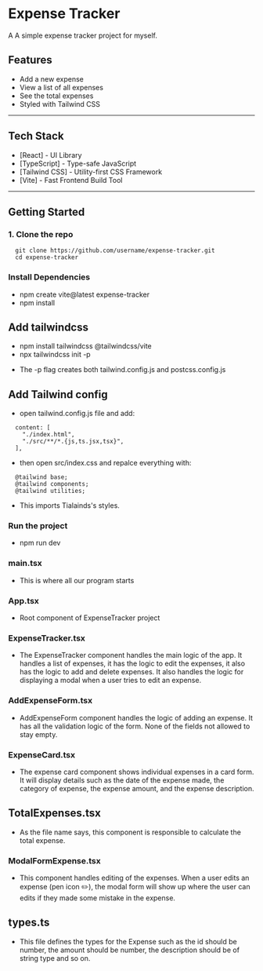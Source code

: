 # Expense Tracker

A A simple expense tracker project for myself.

## Features

- Add a new expense
- View a list of all expenses
- See the total expenses
- Styled with Tailwind CSS

---

## Tech Stack

- [React] - UI Library
- [TypeScript] - Type-safe JavaScript
- [Tailwind CSS] - Utility-first CSS Framework
- [Vite] - Fast Frontend Build Tool

---

## Getting Started

### 1. Clone the repo

```
  git clone https://github.com/username/expense-tracker.git
  cd expense-tracker
```

### Install Dependencies

- npm create vite@latest expense-tracker
- npm install

## Add tailwindcss

- npm install tailwindcss @tailwindcss/vite
- npx tailwindcss init -p

* The -p flag creates both tailwind.config.js and postcss.config.js

## Add Tailwind config

- open tailwind.config.js file and add:

```
  content: [
    "./index.html",
    "./src/**/*.{js,ts.jsx,tsx}",
  ],
```

- then open src/index.css and repalce everything with:

```
  @tailwind base;
  @tailwind components;
  @tailwind utilities;
```

- This imports Tialainds's styles.

### Run the project

- npm run dev

### main.tsx

- This is where all our program starts

### App.tsx

- Root component of ExpenseTracker project

### ExpenseTracker.tsx

- The ExpenseTracker component handles the main logic of the app. It handles a list of expenses, it has the logic to edit the expenses, it also has the logic to add and delete expenses. It also handles the logic for displaying a modal when a user tries to edit an expense.

### AddExpenseForm.tsx

- AddExpenseForm component handles the logic of adding an expense. It has all the validation logic of the form. None of the fields not allowed to stay empty. 

### ExpenseCard.tsx

- The expense card component shows individual expenses in a card form. It will display details such as the date of the expense made, the category of expense, the expense amount, and the expense description.

## TotalExpenses.tsx

- As the file name says, this component is responsible to calculate the total expense.

### ModalFormExpense.tsx

- This component handles editing of the expenses. When a user edits an expense (pen icon ✏️), the modal form will show up where the user can edits if they made some mistake in the expense.

## types.ts

- This file defines the types for the Expense such as the id should be number, the amount should be number, the description should be of string type and so on.

